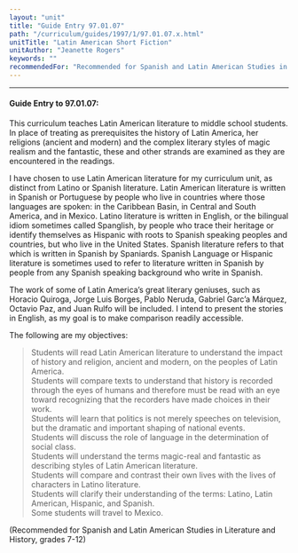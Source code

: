 ```yaml
---
layout: "unit"
title: "Guide Entry 97.01.07"
path: "/curriculum/guides/1997/1/97.01.07.x.html"
unitTitle: "Latin American Short Fiction"
unitAuthor: "Jeanette Rogers"
keywords: ""
recommendedFor: "Recommended for Spanish and Latin American Studies in Literature and History, grades 7-12"
---
```

<body>
<hr/>
<h4>
Guide Entry to 97.01.07:
</h4>
<p>
This curriculum teaches Latin American literature to middle school students. In place of treating as prerequisites the history of Latin America, her religions (ancient and modern) and the complex literary styles of magic realism and the fantastic, these and other strands are examined as they are encountered in the readings.
</p>
<p>
I have chosen to use Latin American literature for my curriculum unit, as distinct from Latino or Spanish literature. Latin American literature is written in Spanish or Portuguese by people who live in countries where those languages are spoken: in the Caribbean Basin, in Central and South America, and in Mexico. Latino literature is written in English, or the bilingual idiom sometimes called Spanglish, by people who trace their heritage or identify themselves as Hispanic with roots to Spanish speaking peoples and countries, but who live in the United States. Spanish literature refers to that which is written in Spanish by Spaniards. Spanish Language or Hispanic literature is sometimes used to refer to literature written in Spanish by people from any Spanish speaking background who write in Spanish.
</p>
<p>
The work of some of Latin America’s great literary geniuses, such as Horacio Quiroga, Jorge Luis Borges, Pablo Neruda, Gabriel Garc’a Márquez, Octavio Paz, and Juan Rulfo will be included. I intend to present the stories in English, as my goal is to make comparison readily accessible.
</p>
<p>
The following are my objectives:
</p>
<blockquote>
<dl>
<dt>
Students will read Latin American literature to understand the impact of history and religion, ancient and modern, on the peoples of Latin America.
<dt>
Students will compare texts to understand that history is recorded through the eyes of humans and therefore must be read with an eye toward recognizing that the recorders have made choices in their work.
<dt>
Students will learn that politics is not merely speeches on television, but the dramatic and important shaping of national events.
<dt>
Students will discuss the role of language in the determination of social class.
<dt>
Students will understand the terms magic-real and fantastic as describing styles of Latin American literature.
<dt>
Students will compare and contrast their own lives with the lives of characters in Latino literature.
<dt>
Students will clarify their understanding of the terms: Latino, Latin American, Hispanic, and Spanish.
<dt>
Some students will travel to Mexico.
</dt>
</dt>
</dt>
</dt>
</dt>
</dt>
</dt>
</dt>
</dl>
</blockquote>
(Recommended for Spanish and Latin American Studies in Literature and History, grades 7-12)
</body>